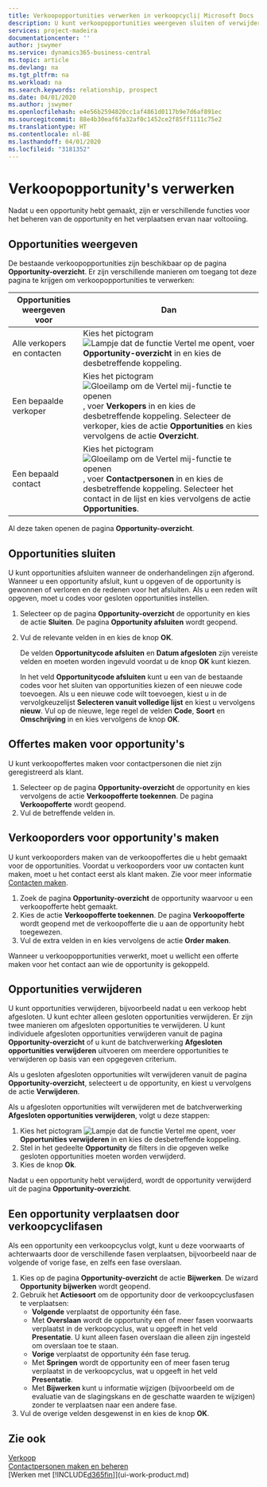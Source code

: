 ```yaml
---
title: Verkoopopportunities verwerken in verkoopcycli| Microsoft Docs
description: U kunt verkoopopportunities weergeven sluiten of verwijderen en u kunt ook offertes en verkooporders voor opportunity's maken en een opportunity verplaatsen door de fasen van een verkoopcyclus.
services: project-madeira
documentationcenter: ''
author: jswymer
ms.service: dynamics365-business-central
ms.topic: article
ms.devlang: na
ms.tgt_pltfrm: na
ms.workload: na
ms.search.keywords: relationship, prospect
ms.date: 04/01/2020
ms.author: jswymer
ms.openlocfilehash: e4e56b2594820cc1af4861d0117b9e7d6af891ec
ms.sourcegitcommit: 88e4b30eaf6fa32af0c1452ce2f85ff1111c75e2
ms.translationtype: HT
ms.contentlocale: nl-BE
ms.lasthandoff: 04/01/2020
ms.locfileid: "3181352"
---
```

# <a name="process-sales-opportunities"></a>Verkoopopportunity's verwerken
Nadat u een opportunity hebt gemaakt, zijn er verschillende functies voor het beheren van de opportunity en het verplaatsen ervan naar voltooiing.

## <a name="to-view-opportunities"></a>Opportunities weergeven
De bestaande verkoopopportunities zijn beschikbaar op de pagina **Opportunity-overzicht**. Er zijn verschillende manieren om toegang tot deze pagina te krijgen om verkoopopportunities te verwerken:

| Opportunities weergeven voor | Dan |
| --- | --- |
| Alle verkopers en contacten |Kies het pictogram ![Lampje dat de functie Vertel me opent](media/ui-search/search_small.png "Vertel me wat u wilt doen"), voer **Opportunity-overzicht** in en kies de desbetreffende koppeling. |
| Een bepaalde verkoper |Kies het pictogram ![Gloeilamp om de Vertel mij-functie te openen](media/ui-search/search_small.png "Vertel me wat u wilt doen"), voer **Verkopers** in en kies de desbetreffende koppeling. Selecteer de verkoper, kies de actie **Opportunities** en kies vervolgens de actie **Overzicht**. |
| Een bepaald contact |Kies het pictogram ![Gloeilamp om de Vertel mij-functie te openen](media/ui-search/search_small.png "Vertel me wat u wilt doen"), voer **Contactpersonen** in en kies de desbetreffende koppeling. Selecteer het contact in de lijst en kies vervolgens de actie **Opportunities**. |

Al deze taken openen de pagina **Opportunity-overzicht**.

## <a name="to-close-opportunities"></a>Opportunities sluiten
U kunt opportunities afsluiten wanneer de onderhandelingen zijn afgerond. Wanneer u een opportunity afsluit, kunt u opgeven of de opportunity is gewonnen of verloren en de redenen voor het afsluiten. Als u een reden wilt opgeven, moet u codes voor gesloten opportunities instellen.

1. Selecteer op de pagina **Opportunity-overzicht** de opportunity en kies de actie **Sluiten**. De pagina **Opportunity afsluiten** wordt geopend.
2. Vul de relevante velden in en kies de knop **OK**.

   De velden **Opportunitycode afsluiten** en **Datum afgesloten** zijn vereiste velden en moeten worden ingevuld voordat u de knop **OK** kunt kiezen.

   In het veld **Opportunitycode afsluiten** kunt u een van de bestaande codes voor het sluiten van opportunities kiezen of een nieuwe code toevoegen. Als u een nieuwe code wilt toevoegen, kiest u in de vervolgkeuzelijst **Selecteren vanuit volledige lijst** en kiest u vervolgens **nieuw**. Vul op de nieuwe, lege regel de velden **Code**, **Soort** en **Omschrijving** in en kies vervolgens de knop **OK**.

## <a name="to-create-quotes-for-opportunities"></a>Offertes maken voor opportunity's
U kunt verkoopoffertes maken voor contactpersonen die niet zijn geregistreerd als klant.

1. Selecteer op de pagina **Opportunity-overzicht** de opportunity en kies vervolgens de actie **Verkoopofferte toekennen**. De pagina **Verkoopofferte** wordt geopend.
2. Vul de betreffende velden in.

## <a name="to-create-sales-orders-for-opportunities"></a>Verkooporders voor opportunity's maken
U kunt verkooporders maken van de verkoopoffertes die u hebt gemaakt voor de opportunities. Voordat u verkooporders voor uw contacten kunt maken, moet u het contact eerst als klant maken. Zie voor meer informatie [Contacten maken](marketing-create-contact-companies.md).

1. Zoek de pagina **Opportunity-overzicht** de opportunity waarvoor u een verkoopofferte hebt gemaakt.
2. Kies de actie **Verkoopofferte toekennen**. De pagina **Verkoopofferte** wordt geopend met de verkoopofferte die u aan de opportunity hebt toegewezen.
3. Vul de extra velden in en kies vervolgens de actie **Order maken**.

Wanneer u verkoopopportunities verwerkt, moet u wellicht een offerte maken voor het contact aan wie de opportunity is gekoppeld.

## <a name="to-delete-opportunities"></a>Opportunities verwijderen
U kunt opportunities verwijderen, bijvoorbeeld nadat u een verkoop hebt afgesloten. U kunt echter alleen gesloten opportunities verwijderen. Er zijn twee manieren om afgesloten opportunities te verwijderen. U kunt individuele afgesloten opportunities verwijderen vanuit de pagina **Opportunity-overzicht** of u kunt de batchverwerking **Afgesloten opportunities verwijderen** uitvoeren om meerdere opportunities te verwijderen op basis van een opgegeven criterium.

Als u gesloten afgesloten opportunities wilt verwijderen vanuit de pagina **Opportunity-overzicht**, selecteert u de opportunity, en kiest u vervolgens de actie **Verwijderen**.

Als u afgesloten opportunities wilt verwijderen met de batchverwerking **Afgesloten opportunities verwijderen**, volgt u deze stappen:

1. Kies het pictogram ![Lampje dat de functie Vertel me opent](media/ui-search/search_small.png "Vertel me wat u wilt doen"), voer **Opportunities verwijderen** in en kies de desbetreffende koppeling.
2. Stel in het gedeelte **Opportunity** de filters in die opgeven welke gesloten opportunities moeten worden verwijderd.
3. Kies de knop **Ok**.

Nadat u een opportunity hebt verwijderd, wordt de opportunity verwijderd uit de pagina **Opportunity-overzicht**.

## <a name="to-move-an-opportunity-through-sales-cycle-stages"></a>Een opportunity verplaatsen door verkoopcyclifasen
Als een opportunity een verkoopcyclus volgt, kunt u deze voorwaarts of achterwaarts door de verschillende fasen verplaatsen, bijvoorbeeld naar de volgende of vorige fase, en zelfs een fase overslaan.

1. Kies op de pagina **Opportunity-overzicht** de actie **Bijwerken**. De wizard **Opportunity bijwerken** wordt geopend.
2. Gebruik het **Actiesoort** om de opportunity door de verkoopcyclusfasen te verplaatsen:
   * **Volgende** verplaatst de opportunity één fase.
   * Met **Overslaan** wordt de opportunity een of meer fasen voorwaarts verplaatst in de verkoopcyclus, wat u opgeeft in het veld **Presentatie**. U kunt alleen fasen overslaan die alleen zijn ingesteld om overslaan toe te staan.
   * **Vorige** verplaatst de opportunity één fase terug.
   * Met **Springen** wordt de opportunity een of meer fasen terug verplaatst in de verkoopcyclus, wat u opgeeft in het veld **Presentatie**.
   * Met **Bijwerken** kunt u informatie wijzigen (bijvoorbeeld om de evaluatie van de slagingskans en de geschatte waarden te wijzigen) zonder te verplaatsen naar een andere fase.
3. Vul de overige velden desgewenst in en kies de knop **OK**.

## <a name="see-also"></a>Zie ook
[Verkoop](sales-manage-sales.md)  
[Contactpersonen maken en beheren](marketing-contacts.md)  
[Werken met [!INCLUDE[d365fin](includes/d365fin_md.md)]](ui-work-product.md)
